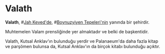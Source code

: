 # Valath

**Valath**, #[Jah Keved'de](locations/jah-keved), #[Boynuzyiyen Tepeleri'nin](locations/horneater-peaks) yanında bir şehirdir.

Muhtemelen Valam prensliğinde yer almaktadır ve belki de başkentidir.

Valath, Kutsal Anklav'ın bulunduğu yerdir ve Palanaeum'da daha fazla kitap ve parşömen bulunsa da, Kutsal Anklav'ın da birçok kitabı bulunduğu açıktır.
